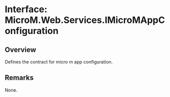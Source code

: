 # Interface: MicroM.Web.Services.IMicroMAppConfiguration
## Overview
Defines the contract for micro m app configuration.

## Remarks
None.

